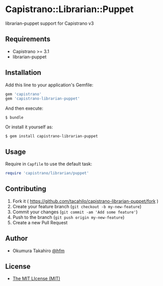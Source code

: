 # Capistrano::Librarian::Puppet

librarian-puppet support for Capistrano v3

## Requirements

- Capistrano >= 3.1
- librarian-puppet

## Installation

Add this line to your application's Gemfile:

```ruby
gem 'capistrano'
gem 'capistrano-librarian-puppet'
```

And then execute:

    $ bundle

Or install it yourself as:

    $ gem install capistrano-librarian-puppet

## Usage

Require in `Capfile` to use the default task:

```ruby
require 'capistrano/librarian/puppet'
```

## Contributing

1. Fork it ( https://github.com/tacahilo/capistrano-librarian-puppet/fork )
2. Create your feature branch (`git checkout -b my-new-feature`)
3. Commit your changes (`git commit -am 'Add some feature'`)
4. Push to the branch (`git push origin my-new-feature`)
5. Create a new Pull Request

## Author

- Okumura Takahiro [@hfm](https://twitter.com/hfm)

## License

- [The MIT LIcense (MIT)](LICENSE.txt)
